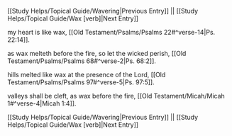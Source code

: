 [[Study Helps/Topical Guide/Wavering|Previous Entry]]  ||  [[Study Helps/Topical Guide/Wax [verb]|Next Entry]]

 my heart is like wax, [[Old Testament/Psalms/Psalms 22#^verse-14|Ps. 22:14]].

 as wax melteth before the fire, so let the wicked perish, [[Old Testament/Psalms/Psalms 68#^verse-2|Ps. 68:2]].

 hills melted like wax at the presence of the Lord, [[Old Testament/Psalms/Psalms 97#^verse-5|Ps. 97:5]].

 valleys shall be cleft, as wax before the fire, [[Old Testament/Micah/Micah 1#^verse-4|Micah 1:4]].

[[Study Helps/Topical Guide/Wavering|Previous Entry]]  ||  [[Study Helps/Topical Guide/Wax [verb]|Next Entry]]